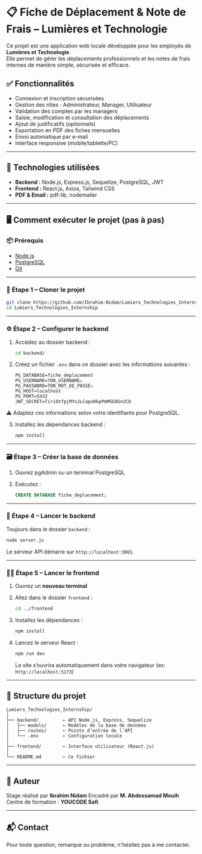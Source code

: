 # 📋 Fiche de Déplacement & Note de Frais – Lumières et Technologie

Ce projet est une application web locale développée pour les employés de **Lumières et Technologie**.  
Elle permet de gérer les déplacements professionnels et les notes de frais internes de manière simple, sécurisée et efficace.

## ✅ Fonctionnalités

- Connexion et inscription sécurisées
- Gestion des rôles : Administrateur, Manager, Utilisateur
- Validation des comptes par les managers
- Saisie, modification et consultation des déplacements
- Ajout de justificatifs (optionnels)
- Exportation en PDF des fiches mensuelles
- Envoi automatique par e-mail
- Interface responsive (mobile/tablette/PC)

---

## 🧰 Technologies utilisées

- **Backend :** Node.js, Express.js, Sequelize, PostgreSQL, JWT
- **Frontend :** React.js, Axios, Tailwind CSS
- **PDF & Email :** pdf-lib, nodemailer

---

## 🖥️ Comment exécuter le projet (pas à pas)

### 📦 Prérequis

- [Node.js](https://nodejs.org/)
- [PostgreSQL](https://www.postgresql.org/)
- [Git](https://git-scm.com/)

---

### 🔁 Étape 1 – Cloner le projet

```bash
git clone https://github.com/Ibrahim-Nidam/Lumiers_Technologies_Internship.git
cd Lumiers_Technologies_Internship
```
---

### ⚙️ Étape 2 – Configurer le backend

1. Accédez au dossier backend :

    ``` bash
    cd backend/
    ```

2. Créez un fichier `.env` dans ce dossier avec les informations suivantes :

   ```env
   PG_DATABASE=fiche_deplacement
   PG_USERNAME=TON_USERNAME⚠️
   PG_PASSWORD=TON_MOT_DE_PASSE⚠️
   PG_HOST=localhost
   PG_PORT=5432
   JWT_SECRET=TiriOtfpjMYs2LCapxRkpPmM5E8Gn2CD
   ```
⚠️ Adaptez ces informations selon votre identifiants pour PostgreSQL.

3. Installez les dépendances backend :

   ```bash
   npm install
   ```

---

### 🗃️ Étape 3 – Créer la base de données

1. Ouvrez pgAdmin ou un terminal PostgreSQL

2. Exécutez :

   ```sql
   CREATE DATABASE fiche_deplacement;
   ```

---

### 🚀 Étape 4 – Lancer le backend

Toujours dans le dossier `backend` :

```bash
node server.js
```

Le serveur API démarre sur `http://localhost:3001`.

---

### 🧑‍💻 Étape 5 – Lancer le frontend

1. Ouvrez un **nouveau terminal**

2. Allez dans le dossier `frontend` :

   ```bash
   cd ../frontend
   ```

3. Installez les dépendances :

   ```bash
   npm install
   ```

4. Lancez le serveur React :

   ```bash
   npm run dev
   ```

   Le site s’ouvrira automatiquement dans votre navigateur (ex: `http://localhost:5173`)

---

## 📁 Structure du projet

```
Lumiers_Technologies_Internship/
│
├── backend/         ← API Node.js, Express, Sequelize
│   ├── models/      ← Modèles de la base de données
│   ├── routes/      ← Points d’entrée de l’API
│   └── .env         ← Configuration locale
│
├── frontend/        ← Interface utilisateur (React.js)
│
└── README.md        ← Ce fichier
```

---

## 👤 Auteur

Stage réalisé par **Ibrahim Nidam**
Encadré par **M. Abdessamad Mouih**
Centre de formation : **YOUCODE Safi**

---

## 📬 Contact

Pour toute question, remarque ou problème, n'hésitez pas à me contacter.
